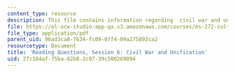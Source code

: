 ```yaml
---
content_type: resource
description: This file contains information regarding  civil war and unification.
file: https://ol-ocw-studio-app-qa.s3.amazonaws.com/courses/es-272-culture-tech-spring-2003/2fc164af75ba82b82c9739c500269094_MITES_272S03_q06.pdf
file_type: application/pdf
parent_uid: 96ad3ca8-7634-fc09-07f4-09a275892ca2
resourcetype: Document
title: 'Reading Questions, Session 6: Civil War and Unification'
uid: 2fc164af-75ba-82b8-2c97-39c500269094
---
```

